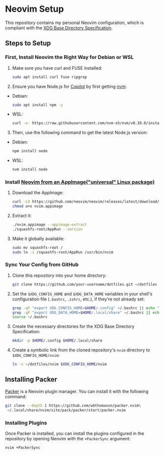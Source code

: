 
# Neovim Setup

This repository contains my personal Neovim configuration, which is compliant with the [XDG Base Directory Specification](https://specifications.freedesktop.org/basedir-spec/basedir-spec-latest.html).

## Steps to Setup

### First, Install Neovim the Right Way for Debian or WSL

1. Make sure you have curl and FUSE installed:
    ```bash
    sudo apt install curl fuse ripgrep
    ```

2. Ensure you have Node.js for [Copilot](https://learn.microsoft.com/en-us/windows/dev-environment/javascript/nodejs-on-wsl#install-nvm-nodejs-and-npm) by first getting [nvm](https://learn.microsoft.com/en-us/windows/dev-environment/javascript/nodejs-on-wsl#install-nvm-nodejs-and-npm):
- Debian:
    ```bash
    sudo apt install npm -y
    ```
- WSL:
    ```bash
    curl -o- https://raw.githubusercontent.com/nvm-sh/nvm/v0.38.0/install.sh | bash
    ```

3.  Then, use the following command to get the latest Node.js version:
- Debian:
    ```bash
    npm install node
    ```
- WSL:
    ```bash
    nvm install node
    ```

### Install [Neovim from an AppImage("universal" Linux package)](https://github.com/neovim/neovim/wiki/Installing-Neovim#linux)

1. Download the AppImage:
    ```bash
    curl -LO https://github.com/neovim/neovim/releases/latest/download/nvim.appimage
    chmod u+x nvim.appimage
    ```

2. Extract it:
    ```bash
    ./nvim.appimage --appimage-extract
    ./squashfs-root/AppRun --version
    ```

3. Make it globally available:
    ```bash
    sudo mv squashfs-root /
    sudo ln -s /squashfs-root/AppRun /usr/bin/nvim
    ```

### Sync Your Config from GitHub

1. Clone this repository into your home directory:
    ```bash
    git clone https://github.com/your-username/dotfiles.git ~/dotfiles
    ```

2. Set the `$XDG_CONFIG_HOME` and `$XDG_DATA_HOME` variables in your shell's configuration file (`.bashrc`, `.zshrc`, etc.), if they're not already set:
    ```bash
    grep -qF "export XDG_CONFIG_HOME=$HOME/.config" ~/.bashrc || echo "export XDG_CONFIG_HOME=$HOME/.config" >> ~/.bashrc
    grep -qF "export XDG_DATA_HOME=$HOME/.local/share" ~/.bashrc || echo "export XDG_DATA_HOME=$HOME/.local/share" >> ~/.bashrc
    source ~/.bashrc
    ```

3. Create the necessary directories for the XDG Base Directory Specification:
    ```bash
    mkdir -p $HOME/.config $HOME/.local/share
    ```

4. Create a symbolic link from the cloned repository's `nvim` directory to `$XDG_CONFIG_HOME/nvim`:
    ```bash
    ln -s ~/dotfiles/nvim $XDG_CONFIG_HOME/nvim
    ```

## Installing Packer

[Packer](https://github.com/wbthomason/packer.nvim) is a Neovim plugin manager. You can install it with the following command:

```bash
git clone --depth 1 https://github.com/wbthomason/packer.nvim\
 ~/.local/share/nvim/site/pack/packer/start/packer.nvim
```

### Installing Plugins

Once Packer is installed, you can install the plugins configured in the repository by opening Neovim with the `+PackerSync` argument:

```bash
nvim +PackerSync
```
